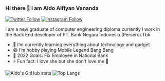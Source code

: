 ### Hi there 👋 i am Aldo Alfiyan Vananda
[![Twitter Follow](https://img.shields.io/twitter/follow/aldoalfiyanv?color=1DA1F2&logo=twitter&style=for-the-badge)](https://twitter.com/intent/follow?original_referer=https%3A%2F%2Fgithub.com%2Faldoalfiyanv&screen_name=aldoalfiyanv)
[![Instagram Follow](https://img.shields.io/Instagram/follow/aldoalfiyanv?color=1DA1F2&logo=twitter&style=for-the-badge)](https://instagram.com/intent/follow?original_referer=https%3A%2F%2Fgithub.com%2Faldoalfiyanv&screen_name=aldoalfiyanv)

I am a new graduate of computer engineering diploma currently I work in the Back End developer of PT. Bank Negara Indonesia (Persero).Tbk
- 🌱 I’m currently learning everything about technology and gadget 
- 😄 I’m hobby playing Mobile Legend Bang Bang
- 🥅 2022 Goals: Fix Employee in National Bank
- ⚡ Fun fact: I love she but she don't love me 🤣

![Aldo's GitHub stats](https://github-readme-stats.vercel.app/api?username=aldoalfiyanv&count_private=true&show_icons=true&theme=blue-green&hide_border=true)
![Top Langs](https://github-readme-stats.vercel.app/api/top-langs/?username=aldoalfiyanv&langs_count=8&layout=compact&theme=blue-green&hide_border=true)

<!--
**aldoalfiyanv/aldoalfiyanv** is a ✨ _special_ ✨ repository because its `README.md` (this file) appears on your GitHub profile.

Here are some ideas to get you started:

- 🔭 I’m currently working on ...
- 🌱 I’m currently learning ...
- 👯 I’m looking to collaborate on ...
- 🤔 I’m looking for help with ...
- 💬 Ask me about ...
- 📫 How to reach me: ...
- 😄 Pronouns: ...
- ⚡ Fun fact: ...
-->
